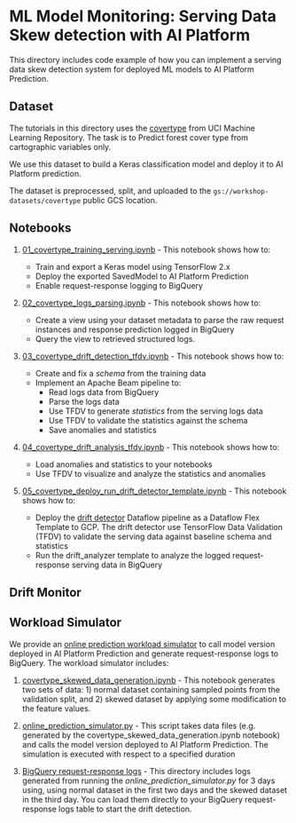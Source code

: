 # ML Model Monitoring: Serving Data Skew detection with AI Platform

This directory includes code example of how you can implement a serving data skew detection system for deployed ML
models to AI Platform Prediction.

## Dataset

The tutorials in this directory uses the [covertype](https://archive.ics.uci.edu/ml/datasets/covertype) from 
UCI Machine Learning Repository. The task is to Predict forest cover type from cartographic variables only.

We use this dataset to build a Keras classification model and deploy it to AI Platform prediction.

The dataset is preprocessed, split, and uploaded to the `gs://workshop-datasets/covertype` public GCS location. 

## Notebooks

1. [01_covertype_training_serving.ipynb](01_covertype_training_serving.ipynb) - This notebook shows how to:
    * Train and export a Keras model using TensorFlow 2.x
    * Deploy the exported SavedModel to AI Platform Prediction
    * Enable request-response logging to BigQuery
    
2. [02_covertype_logs_parsing.ipynb](02_covertype_logs_parsing.ipynb) - This notebook shows how to:
    * Create a view using your dataset metadata to parse the raw request instances and response prediction 
    logged in BigQuery
    * Query the view to retrieved structured logs.

3. [03_covertype_drift_detection_tfdv.ipynb](03_covertype_drift_detection_tfdv.ipynb) - This notebook shows how to:
    * Create and fix a *schema* from the training data
    * Implement an Apache Beam pipeline to: 
        * Read logs data from BigQuery
        * Parse the logs data
        * Use TFDV to generate *statistics* from the serving logs data 
        * Use TFDV to validate the statistics against the schema
        * Save anomalies and statistics
        
4. [04_covertype_drift_analysis_tfdv.ipynb](04_covertype_drift_analysis_tfdv.ipynb) - This notebook shows how to:
   * Load anomalies and statistics to your notebooks
   * Use TFDV to visualize and analyze the statistics and anomalies

5. [05_covertype_deploy_run_drift_detector_template.ipynb](04_covertype_deploy_run_drift_detector_template.ipynb) -
This notebook shows how to:
    * Deploy the [drift detector](drift_monitor/drift_detector) Dataflow pipeline as a Dataflow Flex Template to GCP.
     The drift detector use TensorFlow Data Validation (TFDV) to validate the serving data against 
     baseline schema and statistics
    * Run the drift_analyzer template to analyze the logged request-response serving data in BigQuery


## Drift Monitor

## Workload Simulator

We provide an [online prediction workload simulator](workload_simulator) to call model version deployed in AI Platform
Prediction and generate request-response logs to BigQuery. The workload simulator includes:
    
 1. [covertype_skewed_data_generation.ipynb](workload_simulator/covertype_skewed_data_generation.ipynb) - This notebook 
 generates two sets of data: 1) normal dataset containing sampled points from the validation split, and 2) skewed dataset
 by applying some modification to the feature values.
 
 2. [online_prediction_simulator.py](workload_simulator/online_prediction_simulator.py) - This script takes data files 
 (e.g. generated by the covertype_skewed_data_generation.ipynb notebook) and calls the model version deployed to
  AI Platform Prediction. The simulation is executed with respect to a specified duration
  
 3. [BigQuery request-response logs](workload_simulator/bq_request_response_logs) - This directory includes logs 
 generated from running the *online_prediction_simulator.py* for 3 days using, using normal dataset in the first two days
 and the skewed dataset in the third day. You can load them directly to your BigQuery request-response logs table
 to start the drift detection.
 
 



